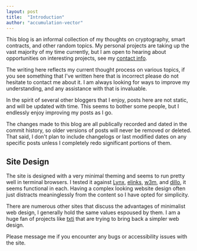 ```yaml
---
layout: post
title:  "Introduction"
author: "accumulation-vector"
---
```


This blog is an informal collection of my thoughts on cryptography, smart contracts, and other random topics. My personal projects are taking up the vast majority of my time currently, but I am open to hearing about opportunities on interesting projects, see my [contact info](https://accumulationvector.com/contact/).

The writing here reflects my current thought process on various topics, if you see something that I've written here that is incorrect please do not hesitate to contact me about it. I am always looking for ways to improve my understanding, and any assistance with that is invaluable.

In the spirit of several other bloggers that I enjoy, posts here are not static, and will be updated with time. This seems to bother some people, but I endlessly enjoy improving my posts as I go.

The changes made to this blog are all publically recorded and dated in the commit history, so older versions of posts will never be removed or deleted. That said, I don't plan to include changelogs or last modified dates on any specific posts unless I completely redo significant portions of them.

## Site Design

The site is designed with a very minimal theming and seems to run pretty well in terminal browsers. I tested it against [Lynx](http://lynx.invisible-island.net/), [elinks](http://elinks.or.cz/), [w3m](http://w3m.sourceforge.net/), and  [dillo](https://www.dillo.org/), it seems functional in each. Having a complex looking website design often just distracts meaninglessly from the content so I have opted for simplicity.

There are numerous other sites that discuss the advantages of minimalist web design, I generally hold the same values espoused by them. I am a huge fan of projects like [txti](http://txti.delightcreative.com/about) that are trying to bring back a simpler web design.

Please message me if you encounter any bugs or accessibility issues with the site.
